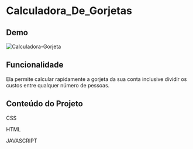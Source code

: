 # Calculadora_De_Gorjetas 

## Demo
![Calculadora-Gorjeta](https://user-images.githubusercontent.com/106702919/219907851-02341e2e-43cd-4cfa-8c04-2331365aa2e8.png)

## Funcionalidade 

Ela permite calcular rapidamente a gorjeta da sua conta inclusive dividir os custos entre qualquer número de pessoas.

## Conteúdo do Projeto

CSS

HTML

JAVASCRIPT
